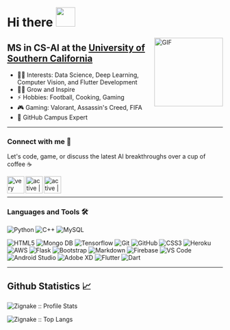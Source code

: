 # Hi there <img width="45px" src="https://camo.githubusercontent.com/52f613ba340da0234fa3754325112a6533af65a3/68747470733a2f2f6d656469612e74656e6f722e636f6d2f696d616765732f33623338386665303364613237316432363734666166383565623763336663642f74656e6f722e676966" /> 

<img align="right" alt="GIF" height="160px" src="https://media.giphy.com/media/du3J3cXyzhj75IOgvA/giphy.gif" />

## MS in CS-AI at the [University of Southern California](https://www.usc.edu/)

- 👨‍💻 Interests: Data Science, Deep Learning, Computer Vision, and Flutter Development
- 💪🏼 Grow and Inspire
- ⚡ Hobbies: Football, Cooking, Gaming
- 🎮 Gaming: Valorant, Assassin's Creed, FIFA
- 🚩 GitHub Campus Expert

---
### Connect with me 📝
Let's code, game, or discuss the latest AI breakthroughs over a cup of coffee ☕

[<img align="left" alt="very active | LinkedIn" height="40px" src="https://img.icons8.com/color/48/000000/linkedin.png"/>][linkedin]
[<img align="left" alt="active | Instagram" height="40px" src="https://img.icons8.com/fluency/48/000000/instagram-new.png" />][instagram]
[<img align="left" alt="active | Email" height="40px" src="https://img.icons8.com/fluency/48/000000/email-open.png" />][email]

<br/>
<br/>

---

### Languages and Tools 🛠 

![Python](http://img.shields.io/badge/-Python-3776AB?style=for-the-badge&logo=python&logoColor=ffffff)
![C++](https://img.shields.io/badge/C%2B%2B-FFCA28?style=for-the-badge&logo=c%2B%2B&logoColor=white)
![MySQL](https://img.shields.io/badge/MySQL-181717?style=for-the-badge&logo=MySQL&logoColor=ffffff)

![HTML5](https://img.shields.io/badge/-HTML5-%23E44D27?style=for-the-badge&logo=html5&logoColor=ffffff)
![Mongo DB](https://img.shields.io/badge/MongoDB-4EA94B?style=for-the-badge&logo=mongodb&logoColor=white)
![Tensorflow](http://img.shields.io/badge/-Tensorflow-e76f51?style=for-the-badge&logo=tensorflow&logoColor=ffffff)
![Git](https://img.shields.io/badge/-Git-%23F05032?style=for-the-badge&logo=git&logoColor=%23ffffff)
![GitHub](https://img.shields.io/badge/-GitHub-181717?style=for-the-badge&logo=github)
![CSS3](https://img.shields.io/badge/-CSS3-%231572B6?style=for-the-badge&logo=css3)
![Heroku](https://img.shields.io/badge/Heroku-430098?style=for-the-badge&logo=heroku&logoColor=white)
![AWS](https://img.shields.io/badge/Amazon_AWS-232F3E?style=for-the-badge&logo=amazon-aws&logoColor=white)
![Flask](https://img.shields.io/badge/Flask-000000?style=for-the-badge&logo=flask&logoColor=white)
![Bootstrap](https://img.shields.io/badge/-Bootstrap-563D7C?style=for-the-badge&logo=Bootstrap)
![Markdown](https://img.shields.io/badge/-Markdown-000000?style=for-the-badge&logo=markdown)
![Firebase](https://img.shields.io/badge/-Firebase-FFCA28?style=for-the-badge&logo=firebase&logoColor=ffffff)
![VS Code](http://img.shields.io/badge/-VS%20Code-007ACC?style=for-the-badge&logo=visual-studio-code&logoColor=ffffff)
![Android Studio](http://img.shields.io/badge/-Android%20Studio-55a630?style=for-the-badge&logo=android-studio&logoColor=ffffff)
![Adobe XD](http://img.shields.io/badge/-Adobe%20XD-8a2846?style=for-the-badge&logo=adobe-xd&logoColor=ffffff)
![Flutter](http://img.shields.io/badge/-Flutter-1d3557?style=for-the-badge&logo=flutter&logoColor=ffffff)
![Dart](http://img.shields.io/badge/-Dart-118ab2?style=for-the-badge&logo=dart&logoColor=ffffff)

---


<h2> Github Statistics 📈 </h2>

<p><img src="https://github-readme-stats.vercel.app/api?username=laukikk&show_icons=true&theme=dracula" alt="Zignake :: Profile Stats" /></p>

<p><img src="https://github-readme-stats.vercel.app/api/top-langs/?username=laukikk&langs_count=10&theme=dracula&layout=compact" alt="Zignake :: Top Langs" /></p>

<br/>

[instagram]: https://www.instagram.com/laukik__
[linkedin]: https://www.linkedin.com/in/lalit-patil-7908a7226
[email]: <mailto: lalitpatil2001la@gmail.com>

